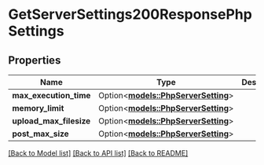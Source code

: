 # GetServerSettings200ResponsePhpSettings

## Properties

Name | Type | Description | Notes
------------ | ------------- | ------------- | -------------
**max_execution_time** | Option<[**models::PhpServerSetting**](PhpServerSetting.md)> |  | [optional]
**memory_limit** | Option<[**models::PhpServerSetting**](PhpServerSetting.md)> |  | [optional]
**upload_max_filesize** | Option<[**models::PhpServerSetting**](PhpServerSetting.md)> |  | [optional]
**post_max_size** | Option<[**models::PhpServerSetting**](PhpServerSetting.md)> |  | [optional]

[[Back to Model list]](../README.md#documentation-for-models) [[Back to API list]](../README.md#documentation-for-api-endpoints) [[Back to README]](../README.md)


